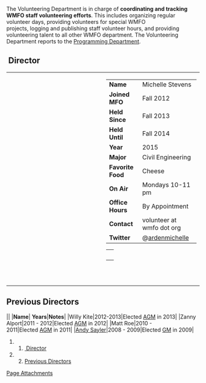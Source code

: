 The Volunteering Department is in charge of **coordinating and tracking WMFO staff volunteering efforts**. This includes organizing regular volunteer days, providing volunteers for special WMFO projects, logging and publishing staff volunteer hours, and providing volunteering talent to all other WMFO department. The Volunteering Department reports to the [Programming Department](https://wiki.wmfo.org/Executive_Board/Programming_Dept. "Programming Dept.").

 Director
---------

<table>
<col width="50%" />
<col width="50%" />
<tbody>
<tr class="odd">
<td align="left"><p><a href="https://wiki.wmfo.org/@api/deki/files/532/=michelle_wmfo.jpg" title="michelle_wmfo.jpg"><embed src="https://wiki.wmfo.org/@api/deki/files/532/=michelle_wmfo.jpg?size=webview" /></a></p></td>
<td align="left"><table>
<tbody>
<tr class="odd">
<td align="left"><strong>Name</strong></td>
<td align="left">Michelle Stevens</td>
</tr>
<tr class="even">
<td align="left"><strong>Joined MFO</strong></td>
<td align="left">Fall 2012</td>
</tr>
<tr class="odd">
<td align="left"><strong>Held Since</strong></td>
<td align="left">Fall 2013</td>
</tr>
<tr class="even">
<td align="left"><strong>Held Until</strong></td>
<td align="left">Fall 2014</td>
</tr>
<tr class="odd">
<td align="left"><strong>Year</strong></td>
<td align="left">2015</td>
</tr>
<tr class="even">
<td align="left"><strong>Major</strong></td>
<td align="left">Civil Engineering</td>
</tr>
<tr class="odd">
<td align="left"><strong>Favorite Food</strong></td>
<td align="left">Cheese</td>
</tr>
<tr class="even">
<td align="left"><strong>On Air</strong></td>
<td align="left">Mondays 10-11 pm</td>
</tr>
<tr class="odd">
<td align="left"><strong>Office Hours</strong></td>
<td align="left">By Appointment</td>
</tr>
<tr class="even">
<td align="left"><strong>Contact</strong></td>
<td align="left"><script type="text/javascript">
<!--
h='&#x77;&#x6d;&#102;&#x6f;&#46;&#x6f;&#114;&#x67;';a='&#64;';n='&#118;&#x6f;&#108;&#x75;&#110;&#116;&#x65;&#x65;&#114;';e=n+a+h;
document.write('<a h'+'ref'+'="ma'+'ilto'+':'+e+'">'+e+'<\/'+'a'+'>');
// -->
</script><noscript>&#118;&#x6f;&#108;&#x75;&#110;&#116;&#x65;&#x65;&#114;&#32;&#x61;&#116;&#32;&#x77;&#x6d;&#102;&#x6f;&#32;&#100;&#x6f;&#116;&#32;&#x6f;&#114;&#x67;</noscript></td>
</tr>
<tr class="odd">
<td align="left"><strong>Twitter</strong></td>
<td align="left">@<a href="https://twitter.com/ArdenMichelle" title="https://twitter.com/ArdenMichelle">ardenmichelle</a></td>
</tr>
</tbody>
</table>
<table>
<tbody>
<tr class="odd">
<td align="left"> </td>
</tr>
</tbody>
</table>
 </td>
</tr>
<tr class="even">
<td align="left"> </td>
<td align="left"> </td>
</tr>
</tbody>
</table>

Previous Directors
------------------

||
|**Name**| **Years**|**Notes**|
|Willy Kite|2012-2013|Elected [AGM](https://wiki.wmfo.org/Executive_Board/GM's_Office/Asst._GM's_Office "Asst. GM's Office") in 2013|
|Zanny Alport|2011 - 2012|Elected [AGM](https://wiki.wmfo.org/Executive_Board/GM's_Office/Asst._GM's_Office "Asst. GM's Office") in 2012|
|Matt Roe|2010 - 2011|Elected [AGM](https://wiki.wmfo.org/Executive_Board/GM's_Office/Asst._GM's_Office "Asst. GM's Office") in 2011|
|[Andy Sayler](https://wiki.wmfo.org/User:AndySayler "User:AndySayler")|2008 - 2009|Elected [GM](https://wiki.wmfo.org/Executive_Board/GM's_Office "Executive Board/General Manager") in 2009|

1.  1. [ Director](#Director)
2.  2. [Previous Directors](#Previous_Directors)

[Page Attachments](https://wiki-files.wmfo.org/About_WMFO/Executive_Board/Program_Dept./Volunteering_Dept.)
